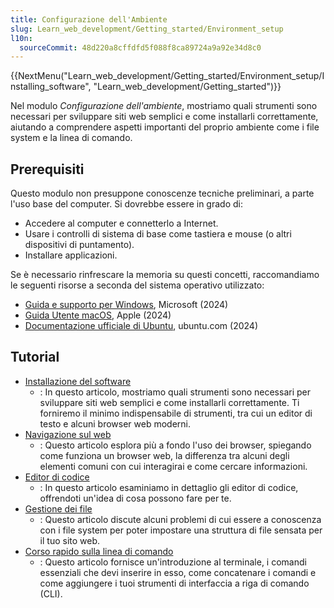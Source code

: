 ```yaml
---
title: Configurazione dell'Ambiente
slug: Learn_web_development/Getting_started/Environment_setup
l10n:
  sourceCommit: 48d220a8cffdfd5f088f8ca89724a9a92e34d8c0
---
```


{{NextMenu("Learn_web_development/Getting_started/Environment_setup/Installing_software", "Learn_web_development/Getting_started")}}

Nel modulo _Configurazione dell'ambiente_, mostriamo quali strumenti sono necessari per sviluppare siti web semplici e come installarli correttamente, aiutando a comprendere aspetti importanti del proprio ambiente come i file system e la linea di comando.

## Prerequisiti

Questo modulo non presuppone conoscenze tecniche preliminari, a parte l'uso base del computer. Si dovrebbe essere in grado di:

- Accedere al computer e connetterlo a Internet.
- Usare i controlli di sistema di base come tastiera e mouse (o altri dispositivi di puntamento).
- Installare applicazioni.

Se è necessario rinfrescare la memoria su questi concetti, raccomandiamo le seguenti risorse a seconda del sistema operativo utilizzato:

- [Guida e supporto per Windows](https://support.microsoft.com/en-us/windows), Microsoft (2024)
- [Guida Utente macOS](https://support.apple.com/guide/mac-help/welcome/mac), Apple (2024)
- [Documentazione ufficiale di Ubuntu](https://help.ubuntu.com/), ubuntu.com (2024)

## Tutorial

- [Installazione del software](/it/docs/Learn_web_development/Getting_started/Environment_setup/Installing_software)
  - : In questo articolo, mostriamo quali strumenti sono necessari per sviluppare siti web semplici e come installarli correttamente. Ti forniremo il minimo indispensabile di strumenti, tra cui un editor di testo e alcuni browser web moderni.
- [Navigazione sul web](/it/docs/Learn_web_development/Getting_started/Environment_setup/Browsing_the_web)
  - : Questo articolo esplora più a fondo l'uso dei browser, spiegando come funziona un browser web, la differenza tra alcuni degli elementi comuni con cui interagirai e come cercare informazioni.
- [Editor di codice](/it/docs/Learn_web_development/Getting_started/Environment_setup/Code_editors)
  - : In questo articolo esaminiamo in dettaglio gli editor di codice, offrendoti un'idea di cosa possono fare per te.
- [Gestione dei file](/it/docs/Learn_web_development/Getting_started/Environment_setup/Dealing_with_files)
  - : Questo articolo discute alcuni problemi di cui essere a conoscenza con i file system per poter impostare una struttura di file sensata per il tuo sito web.
- [Corso rapido sulla linea di comando](/it/docs/Learn_web_development/Getting_started/Environment_setup/Command_line)
  - : Questo articolo fornisce un'introduzione al terminale, i comandi essenziali che devi inserire in esso, come concatenare i comandi e come aggiungere i tuoi strumenti di interfaccia a riga di comando (CLI).
